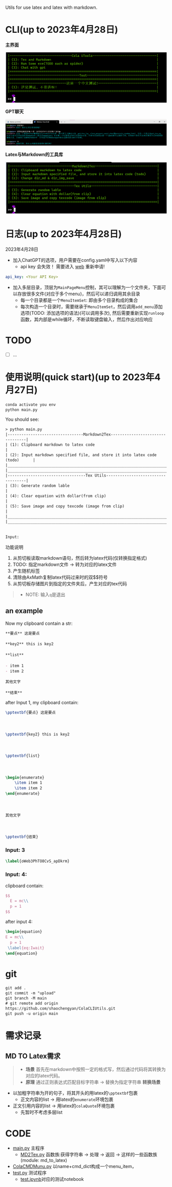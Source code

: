 Utils for use latex and latex with markdown. 

# CLI(up to 2023年4月28日)

**主界面**

![image-20230428184657031](readme.assets/image-20230428184657031.png)

**GPT聊天**

![image-20230428184835539](readme.assets/image-20230428184835539.png)

**Latex与Markdown的工具库**

![image-20230428184904002](readme.assets/image-20230428184904002.png)


# 日志(up to 2023年4月28日)
2023年4月28日
- 加入ChatGPT的选项，用户需要在config.yaml中写入以下内容
  - api key 会失效！ 需要进入 [web](https://platform.openai.com/account/api-keys) 重新申请!
``` yaml
api_key: <Your API Key>
```
- 加入多层目录，顶层为`MainPageMenu`控制，其可以理解为一个文件夹，下面可以存放很多文件(对应于多个menu)，然后可以递归调用其余目录
  - 每一个目录都是一个`MenuItemSet`: 即由多个目录构成的集合
  - 每次构造一个目录时，需要继承于`MenuItemSet`，然后调用`add_menu`添加选项(TODO: 添加选项的语法)(可以调用多次), 然后需要重新实现`runloop`函数，其内部是while循环，不断读取键盘输入，然后作出对应响应

# TODO
- [ ] ...

# 使用说明(quick start)(up to 2023年4月27日)
```shell
conda activate you env
python main.py
```
You should see:
```shell
> python main.py
|---------------------------------Markdown2Tex---------------------------------|
| (1): Clipboard markdown to latex code                                        |
| (2): Input markdown specified file, and store it into latex code (todo)      |
|______________________________________________________________________________|
|______________________________________________________________________________|
|----------------------------------Tex Utils-----------------------------------|
| (3): Generate random lable                                                   |
| (4): Clear equation with dollar(from clip)                                   |
| (5): Save image and copy texcode (image from clip)                           |
|______________________________________________________________________________|
|______________________________________________________________________________|


Input: 
```
功能说明
1. 从剪切板读取markdown语句，然后转为latex代码(仅转换指定格式)
2. TODO: 指定markdown文件 -> 转为对应的latex文件
3. 产生随机标签
4. 清除由AxMath复制latex代码过来时的双$$符号
5. 从剪切板存储图片到指定的文件夹后，产生对应的tex代码

> - NOTE: 输入`q`是退出

## an example
Now my clipboard contain a str:
``` markdown
**要点** 这是要点

**key2** this is key2

**list**

- item 1
- item 2

其他文字

**结束**
```

after Input 1, my clipboard contain:
``` latex
\pptextbf{要点} 这是要点



\pptextbf{key2} this is key2



\pptextbf{list}



\begin{enumerate}
	\item item 1
	\item item 2
\end{enumerate}



其他文字



\pptextbf{结束}
```

### Input: 3

```latex
\label{oWeb3PhTO8CvS_apDkrm}
```

### Input: 4:
clipboard contain:
```latex
$$
  E = mc\\
  p = 1
$$
```
after input 4:
```latex
\begin{equation}
E = mc\\
  p = 1
 \label{eq:Iwait}
\end{equation}
```

# git
```shell
git add .
git commit -m "upload"
git branch -M main
# git remote add origin https://github.com/shaochengyan/ColaCLIUtils.git
git push -u origin main
```

# 需求记录
## MD TO Latex需求
> - **场景** 首先在markdown中按照一定的格式写，然后通过代码将其转换为对应的latex代码。
> - **原理** 通过正则表达式匹配目标字符串 -> 替换为指定字符串
**转换场景**
- 以加粗字符串为开的句子，将其开头的用latex的`\pptextbf`包裹
  - 正文内容的list -> 用latex的`enumerate`环境包裹
- 正文引用内容的list -> 用latex的`colaQuote`环境包裹
  - 先暂时不考虑多层list

# CODE
- [main.py](./main.py) 主程序
    - [MD2Tex.py](MD2Tex.py) 函数族:获得字符串 -> 处理 -> 返回 -> 这样的一些函数族(module: md_to_latex)
- [ColaCMDMunu.py](ColaCMDMenu.py) 以name+cmd_dict构成一个menu_item，
- [test.py](./test.py) 测试程序
  - [test.ipynb](test.ipynb)对应的测试notebook